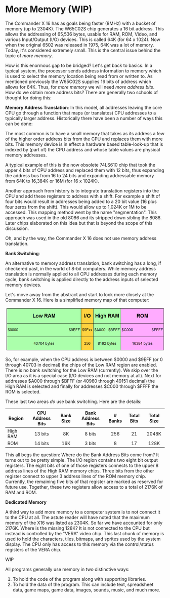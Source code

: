# More Memory (WIP)

The Commander X 16 has as goals being faster (8MHz) with a bucket of memory
(up to 2304K). The W65C02S chip generates a 16 bit address. This allows the
addressing of 65,536 bytes, usable for RAM, ROM, Video, and various
Input/Output (I/O) devices. This is called 64K (for 64 x 1024). Now when the
original 6502 was released in 1975, 64K was a lot of memory. Today, it's
considered extremely small. This is the central issue behind the topic of
_more memory_.

How is this enormous gap to be bridged? Let's get back to basics. In a typical
system, the processor sends address information to memory which is used to
select the memory location being read from or written to. As mentioned
previously the W65C02S supplies 16 bits of address which allows for 64K. Thus,
for _more memory_ we will need _more address bits_. How do we obtain more
address bits? There are generally two schools of thought for doing this:

**Memory Address Translation**: In this model, all addresses leaving the core
CPU go through a function that maps (or translates) CPU addresses to a
typically larger address. Historically there have been a number of ways this
can be done:

The most common is to have a small memory that takes as its address a few
of the higher order address bits from the CPU and replaces them with more
bits. This memory device is in effect a hardware based table-look-up that is
indexed by (part of) the CPU address and whose table values are physical
memory addresses.

A typical example of this is the now obsolete 74LS610 chip that took
the upper 4 bits of CPU address and replaced them with 12 bits, thus
expanding the address bus from 16 to 24 bits and expanding addressable memory
from 64K to 16,384K or 16M (for 16 x 1024K).

Another approach from history is to integrate translation registers into the
CPU and add these registers to address with a shift. For example a shift of
four bits would result in addresses being added to a 20 bit value (16 plus
four zeros from the shift). This would allow up to 1,024K or 1M to be
accessed. This mapping method went by the name "segmentation". This approach
was used in the old 8086 and its stripped down sibling the 8088. Later chips
elaborated on this idea but that is beyond the scope of this discussion.

Oh, and by the way, the Commander X 16 does not use memory address translation.

**Bank Switching**:

An alternative to memory address translation, bank switching has a long, if
checkered past, in the world of 8-bit computers. While memory address
translation is normally applied to all CPU addresses during each memory cycle,
bank switching is applied directly to the address inputs of selected memory
devices.

Let's move away from the abstract and start to look more closely at the
Commander X 16. Here is a simplified memory map of that computer:

![X16 Memory Map](../images/X16_MM.png)

So, for example, when the CPU address is between $0000 and $9EFF (or 0 through
40703 in decimal) the chips of the Low RAM region are enabled. There is no
bank switching for the Low RAM (currently). We skip over the I/O area as it
is a special case (I/O devices and not memory at all). Next for addresses $A000
through $BFFF (or 40960 through 49151 decimal) the High RAM is selected and
finally for addresses $C000 through $FFFF the ROM is selected.

These last two areas _do_ use bank switching. Here are the details:

Region   | CPU Address Bits | Bank Size | Bank Address Bits | # Banks | Total Bits | Total Size |
---------|:----------------:|:---------:|:-----------------:|:-------:|:----------:|:----------:|
High RAM |      13 bits     |     8K    |       8 bits      |   256   |     21     |   2048K    |
ROM      |      14 bits     |    16K    |       3 bits      |   8     |     17     |    128K    |

This all begs the question: Where do the Bank Address Bits come from? It turns
out to be pretty simple. The I/O region contains two eight bit output
registers. The eight bits of one of those registers connects to the upper 8
address lines of the High RAM memory chips. Three bits from the other register
connect to upper 3 address lines of the ROM memory chip. Currently, the
remaining five bits of that register are marked as reserved for future use.
Together, these two registers allow access to a total of 2176K of RAM and ROM.

**Dedicated Memory**

A third way to add more memory to a computer system is to not connect it to
the CPU at all. The astute reader will have noted that the maximum memory of
the X16 was listed as 2304K. So far we have accounted for only 2176K. Where is
the missing 128K? It is not connected to the CPU but instead is controlled by
the "VERA" video chip. This last chunk of memory is used to hold the
characters, tiles, bitmaps, and sprites used by the system display. The CPU
only has access to this memory via the control/status registers of the VERA
chip.

WIP


All programs generally use memory in two distinctive ways:

1. To hold the code of the program along with supporting libraries.
2. To hold the data of the program. This can include text, spreadsheet data,
game maps, game data, images, sounds, music, and much more.
